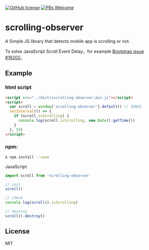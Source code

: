 [![GitHub license](https://img.shields.io/badge/license-MIT-blue.svg)](https://github.com/Leo555/isScrolling/blob/master/LICENSE)
[![PRs Welcome](https://img.shields.io/badge/PRs-welcome-brightgreen.svg)](https://github.com/Leo555/isScrolling/pulls)


# scrolling-observer

A Simple JS library that detects mobile app is scrolling or not.

To solve JavaScript Scroll Event Delay，for example [Bootstrap issue #16202](https://github.com/twbs/bootstrap/issues/16202)。

## Example

### html script


```html
<script src="../dist/sscrolling-observer.min.js"></script>
<script>
  var scroll = window['scrolling-observer'].default() // 初始化
  setInterval(() => {
    if (scroll.isScrolling) {
      console.log(scroll.isScrolling, new Date().getTime())
    }
  }, 50)
</script>
```

### npm: 

```sh
$ npm install --save
```

JavaScript

```javascript
import scroll from 'scrolling-observer'

// init
scroll()

// check
console.log(scroll().isScrolling)

// destroy
scroll().destroy()
```

## License

MIT

